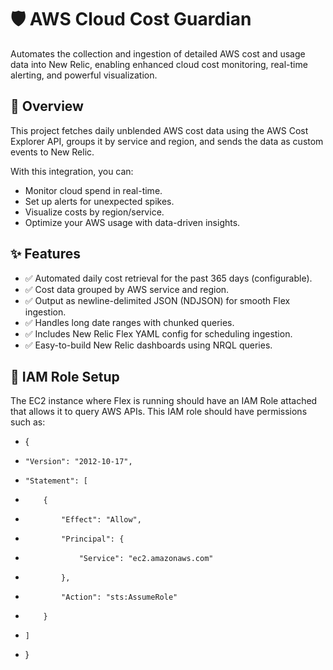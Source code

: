 # 🛡️ AWS Cloud Cost Guardian

Automates the collection and ingestion of detailed AWS cost and usage data into New Relic, enabling enhanced cloud cost monitoring, real-time alerting, and powerful visualization.

## 📌 Overview

This project fetches daily unblended AWS cost data using the AWS Cost Explorer API, groups it by service and region, and sends the data as custom events to New Relic.

With this integration, you can:
- Monitor cloud spend in real-time.
- Set up alerts for unexpected spikes.
- Visualize costs by region/service.
- Optimize your AWS usage with data-driven insights.

## ✨ Features

- ✅ Automated daily cost retrieval for the past 365 days (configurable).
- ✅ Cost data grouped by AWS service and region.
- ✅ Output as newline-delimited JSON (NDJSON) for smooth Flex ingestion.
- ✅ Handles long date ranges with chunked queries.
- ✅ Includes New Relic Flex YAML config for scheduling ingestion.
- ✅ Easy-to-build New Relic dashboards using NRQL queries.

## 🔐 IAM Role Setup
The EC2 instance where Flex is running should have an IAM Role attached that allows it to query AWS APIs.
This IAM role should have permissions such as:

- {
-     "Version": "2012-10-17",
-     "Statement": [
-         {
-             "Effect": "Allow",
-             "Principal": {
-                 "Service": "ec2.amazonaws.com"
-             },
-             "Action": "sts:AssumeRole"
-         }
-     ]
- }
